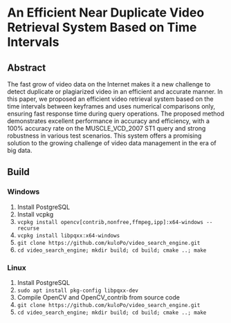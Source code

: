 # An Efficient Near Duplicate Video Retrieval System Based on Time Intervals

## Abstract
The fast grow of video data on the Internet makes it a new challenge to detect duplicate or plagiarized video in an efficient and accurate manner. In this paper, we proposed an efficient video retrieval system based on the time intervals between keyframes and uses numerical comparisons only, ensuring fast response time during query operations. The proposed method demonstrates excellent performance in accuracy and efficiency, with a 100\% accuracy rate on the MUSCLE\_VCD\_2007 ST1 query and strong robustness in various test scenarios. This system offers a promising solution to the growing challenge of video data management in the era of big data.

## Build

### Windows

1. Install PostgreSQL
2. Install vcpkg
3. ```vcpkg install opencv[contrib,nonfree,ffmpeg,ipp]:x64-windows --recurse```
4. ```vcpkg install libpqxx:x64-windows```
5. ```git clone https://github.com/kuloPo/video_search_engine.git```
6. ```cd video_search_engine; mkdir build; cd build; cmake ..; make```

### Linux
1. Install PostgreSQL
2. ```sudo apt install pkg-config libpqxx-dev```
3. Compile OpenCV and OpenCV_contrib from source code
4. ```git clone https://github.com/kuloPo/video_search_engine.git```
5. ```cd video_search_engine; mkdir build; cd build; cmake ..; make```
